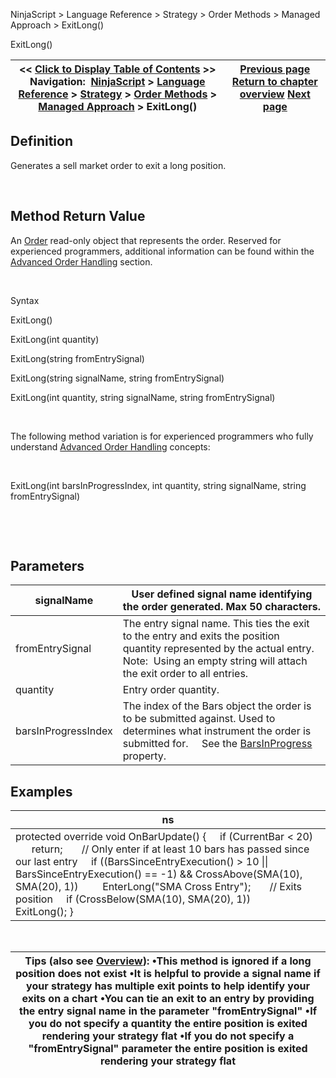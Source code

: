 ﻿


NinjaScript \> Language Reference \> Strategy \> Order Methods \> Managed Approach \> ExitLong()






















ExitLong()







| \<\< [Click to Display Table of Contents](exitlong.md) \>\> **Navigation:**     [NinjaScript](ninjascript-1.md) \> [Language Reference](language_reference_wip-1.md) \> [Strategy](strategy-1.md) \> [Order Methods](order_methods-1.md) \> [Managed Approach](managed_approach-1.md) \> ExitLong() | [Previous page](entershortstopmarket-1.md) [Return to chapter overview](managed_approach-1.md) [Next page](exitlonglimit-1.md) |
| --- | --- |











## Definition


Generates a sell market order to exit a long position.


 


## Method Return Value


An [Order](order-1.md) read\-only object that represents the order. Reserved for experienced programmers, additional information can be found within the [Advanced Order Handling](advanced_order_handling-1.md) section.   

 


Syntax  

ExitLong()


ExitLong(int quantity)   

ExitLong(string fromEntrySignal)


ExitLong(string signalName, string fromEntrySignal)


ExitLong(int quantity, string signalName, string fromEntrySignal)


 


The following method variation is for experienced programmers who fully understand [Advanced Order Handling](advanced_order_handling-1.md) concepts:


 


ExitLong(int barsInProgressIndex, int quantity, string signalName, string fromEntrySignal)


 


 


## Parameters




| signalName | User defined signal name identifying the order generated. Max 50 characters. |
| --- | --- |
| fromEntrySignal | The entry signal name. This ties the exit to the entry and exits the position quantity represented by the actual entry.    Note:  Using an empty string will attach the exit order to all entries. |
| quantity | Entry order quantity. |
| barsInProgressIndex | The index of the Bars object the order is to be submitted against. Used to determines what instrument the order is submitted for.      See the [BarsInProgress](barsinprogress-1.md) property. |



## 


## 


## Examples




| ns |
| --- |
| protected override void OnBarUpdate() {      if (CurrentBar \< 20)          return;        // Only enter if at least 10 bars has passed since our last entry      if ((BarsSinceEntryExecution() \> 10 \|\| BarsSinceEntryExecution() \=\= \-1) \&\& CrossAbove(SMA(10), SMA(20), 1))          EnterLong("SMA Cross Entry");        // Exits position      if (CrossBelow(SMA(10), SMA(20), 1))          ExitLong(); } |



 




| Tips (also see [Overview](managed_approach-1.md)): •This method is ignored if a long position does not exist •It is helpful to provide a signal name if your strategy has multiple exit points to help identify your exits on a chart •You can tie an exit to an entry by providing the entry signal name in the parameter "fromEntrySignal" •If you do not specify a quantity the entire position is exited rendering your strategy flat •If you do not specify a "fromEntrySignal" parameter the entire position is exited rendering your strategy flat |
| --- |









